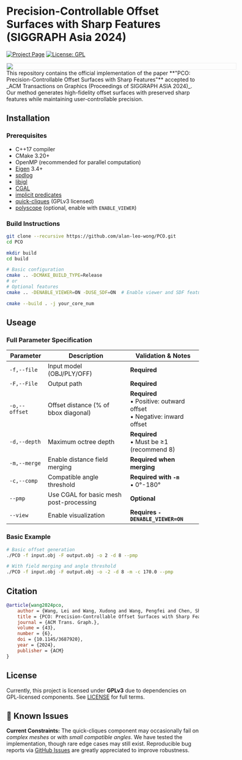 
# Precision-Controllable Offset Surfaces with Sharp Features (SIGGRAPH Asia 2024)

[![Project Page](https://img.shields.io/badge/Project-Page-blue?style=flat&logo=google-chrome&logoColor=white)](https://alan-leo-wong.github.io/SIGASIA24-PCO-ProjectPage/)
[![License: GPL](https://img.shields.io/badge/License-GPLv3.0-yellow.svg)](https://opensource.org/licenses/MIT)

<div style="width:100%; margin:0 auto; text-align:center;">
  <img src="https://raw.githubusercontent.com/Alan-Leo-Wong/SIGASIA24-PCO-ProjectPage/main/src/assets/gallery.png" 
       style="max-width:100%; min-width:600px; height:auto; border:1px solid #eee;">
</div>
This repository contains the official implementation of the paper **"PCO: Precision-Controllable Offset Surfaces with Sharp Features"** accepted to _ACM Transactions on Graphics (Proceedings of SIGGRAPH ASIA 2024)_. Our method generates high-fidelity offset surfaces with preserved sharp features while maintaining user-controllable precision.

## Installation

### Prerequisites
- C++17 compiler
- CMake 3.20+
- OpenMP (recommended for parallel computation)
- [Eigen](https://gitlab.com/libeigen/eigen/-/releases/3.4.0) 3.4+
- [spdlog](https://github.com/gabime/spdlog)
- [libigl](https://github.com/libigl/libigl)
- [CGAL](https://github.com/CGAL/cgal)
- [implicit predicates](https://github.com/qnzhou/implicit_predicates)
- [quick-cliques](https://github.com/darrenstrash/quick-cliques) (GPLv3 licensed)
- [polyscope](https://github.com/nmwsharp/polyscope) (optional, enable with `ENABLE_VIEWER`)

### Build Instructions
```bash
git clone --recursive https://github.com/alan-leo-wong/PCO.git
cd PCO

mkdir build
cd build

# Basic configuration
cmake .. -DCMAKE_BUILD_TYPE=Release
# or
# Optional features
cmake .. -DENABLE_VIEWER=ON -DUSE_SDF=ON  # Enable viewer and SDF features

cmake --build . -j your_core_num
```

## Useage

### Full Parameter Specification
| Parameter     | Description                             | Validation & Notes                                                      |
|---------------|-----------------------------------------|-------------------------------------------------------------------------|
| `-f,--file`   | Input model (OBJ/PLY/OFF)               | **Required**                                                            |
| `-F,--File`   | Output path                             | **Required**                                                            |
| `-o,--offset` | Offset distance (% of bbox diagonal)    | **Required**<br>• Positive: outward offset<br>• Negative: inward offset |
| `-d,--depth`  | Maximum octree depth                    | **Required**<br>• Must be ≥1 (recommend 8)                              |
| `-m,--merge`  | Enable distance field merging           | **Required when merging**                                               |
| `-c,--comp`   | Compatible angle threshold              | **Required with `-m`**<br>• 0°-180°                                     |
| `--pmp`       | Use CGAL for basic mesh post-processing | **Optional**                                                            |
| `--view`      | Enable visualization                    | **Requires `-DENABLE_VIEWER=ON`**                                           |


### Basic Example
```bash
# Basic offset generation
./PCO -f input.obj -F output.obj -o 2 -d 8 --pmp

# With field merging and angle threshold
./PCO -f input.obj -F output.obj -o -2 -d 8 -m -c 170.0 --pmp
```

## Citation
```bibtex
@article{wang2024pco,
    author = {Wang, Lei and Wang, Xudong and Wang, Pengfei and Chen, Shuangmin and Xin, Shiqing and Guo, Jiong and Wang, Wenping and Tu, Chenghe},
    title = {PCO: Precision-Controllable Offset Surfaces with Sharp Features},
    journal = {ACM Trans. Graph.},
    volume = {43},
    number = {6},
    doi = {10.1145/3687920},
    year = {2024},
    publisher = {ACM}
}
```

## License
Currently, this project is licensed under **GPLv3** due to dependencies on GPL-licensed components. See [LICENSE](LICENSE) for full terms.


## 🐛 Known Issues
**Current Constraints:** The quick-cliques component may occasionally fail on *complex meshes* or with *small compatible angles*. 
We have tested the implementation, though rare edge cases may still exist. Reproducible bug reports via [GitHub Issues](https://github.com/Alan-Leo-Wong/PCO/issues) are greatly appreciated to improve robustness.